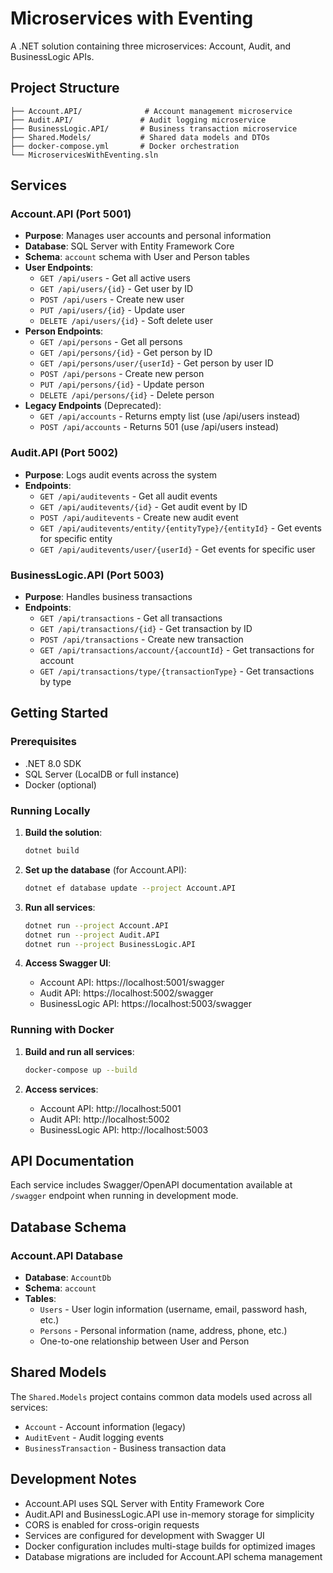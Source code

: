 # Microservices with Eventing

A .NET solution containing three microservices: Account, Audit, and BusinessLogic APIs.

## Project Structure

```
├── Account.API/              # Account management microservice
├── Audit.API/               # Audit logging microservice  
├── BusinessLogic.API/       # Business transaction microservice
├── Shared.Models/           # Shared data models and DTOs
├── docker-compose.yml       # Docker orchestration
└── MicroservicesWithEventing.sln
```

## Services

### Account.API (Port 5001)
- **Purpose**: Manages user accounts and personal information
- **Database**: SQL Server with Entity Framework Core
- **Schema**: `account` schema with User and Person tables
- **User Endpoints**:
  - `GET /api/users` - Get all active users
  - `GET /api/users/{id}` - Get user by ID
  - `POST /api/users` - Create new user
  - `PUT /api/users/{id}` - Update user
  - `DELETE /api/users/{id}` - Soft delete user
- **Person Endpoints**:
  - `GET /api/persons` - Get all persons
  - `GET /api/persons/{id}` - Get person by ID
  - `GET /api/persons/user/{userId}` - Get person by user ID
  - `POST /api/persons` - Create new person
  - `PUT /api/persons/{id}` - Update person
  - `DELETE /api/persons/{id}` - Delete person
- **Legacy Endpoints** (Deprecated):
  - `GET /api/accounts` - Returns empty list (use /api/users instead)
  - `POST /api/accounts` - Returns 501 (use /api/users instead)

### Audit.API (Port 5002)
- **Purpose**: Logs audit events across the system
- **Endpoints**:
  - `GET /api/auditevents` - Get all audit events
  - `GET /api/auditevents/{id}` - Get audit event by ID
  - `POST /api/auditevents` - Create new audit event
  - `GET /api/auditevents/entity/{entityType}/{entityId}` - Get events for specific entity
  - `GET /api/auditevents/user/{userId}` - Get events for specific user

### BusinessLogic.API (Port 5003)
- **Purpose**: Handles business transactions
- **Endpoints**:
  - `GET /api/transactions` - Get all transactions
  - `GET /api/transactions/{id}` - Get transaction by ID
  - `POST /api/transactions` - Create new transaction
  - `GET /api/transactions/account/{accountId}` - Get transactions for account
  - `GET /api/transactions/type/{transactionType}` - Get transactions by type

## Getting Started

### Prerequisites
- .NET 8.0 SDK
- SQL Server (LocalDB or full instance)
- Docker (optional)

### Running Locally

1. **Build the solution**:
   ```bash
   dotnet build
   ```

2. **Set up the database** (for Account.API):
   ```bash
   dotnet ef database update --project Account.API
   ```

3. **Run all services**:
   ```bash
   dotnet run --project Account.API
   dotnet run --project Audit.API  
   dotnet run --project BusinessLogic.API
   ```

4. **Access Swagger UI**:
   - Account API: https://localhost:5001/swagger
   - Audit API: https://localhost:5002/swagger
   - BusinessLogic API: https://localhost:5003/swagger

### Running with Docker

1. **Build and run all services**:
   ```bash
   docker-compose up --build
   ```

2. **Access services**:
   - Account API: http://localhost:5001
   - Audit API: http://localhost:5002
   - BusinessLogic API: http://localhost:5003

## API Documentation

Each service includes Swagger/OpenAPI documentation available at `/swagger` endpoint when running in development mode.

## Database Schema

### Account.API Database
- **Database**: `AccountDb`
- **Schema**: `account`
- **Tables**:
  - `Users` - User login information (username, email, password hash, etc.)
  - `Persons` - Personal information (name, address, phone, etc.)
  - One-to-one relationship between User and Person

## Shared Models

The `Shared.Models` project contains common data models used across all services:
- `Account` - Account information (legacy)
- `AuditEvent` - Audit logging events
- `BusinessTransaction` - Business transaction data

## Development Notes

- Account.API uses SQL Server with Entity Framework Core
- Audit.API and BusinessLogic.API use in-memory storage for simplicity
- CORS is enabled for cross-origin requests
- Services are configured for development with Swagger UI
- Docker configuration includes multi-stage builds for optimized images
- Database migrations are included for Account.API schema management